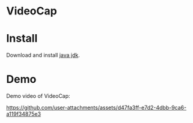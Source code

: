 VideoCap
===
Install
===
Download and install [java jdk](https://www.oracle.com/java/technologies/downloads/#jdk24-windows).

Demo
===
Demo video of VideoCap:

https://github.com/user-attachments/assets/d47fa3ff-e7d2-4dbb-9ca6-a119f34875e3


